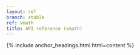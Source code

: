 ```yaml
---
layout: ref
branch: stable
ref: vmath
title: API reference (vmath)
---
```

{% include anchor_headings.html html=content %}